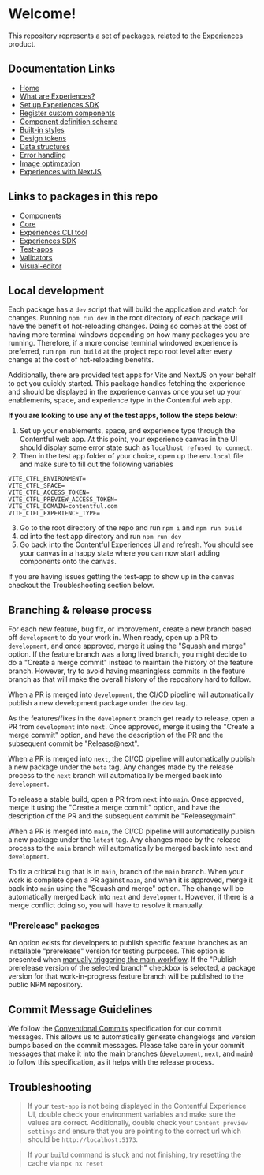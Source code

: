 # Welcome!

This repository represents a set of packages, related to the [Experiences](https://www.contentful.com/developers/docs/experiences/what-are-experiences/) product.

## Documentation Links
- [Home](https://www.contentful.com/developers/docs/experiences/)
- [What are Experiences?](https://www.contentful.com/developers/docs/experiences/what-are-experiences/)
- [Set up Experiences SDK](https://www.contentful.com/developers/docs/experiences/set-up-experiences-sdk/)
- [Register custom components](https://www.contentful.com/developers/docs/experiences/register-custom-components/)
- [Component definition schema](https://www.contentful.com/developers/docs/experiences/component-definition-schema/)
- [Built-in styles](https://www.contentful.com/developers/docs/experiences/built-in-styles/)
- [Design tokens](https://www.contentful.com/developers/docs/experiences/design-tokens/)
- [Data structures](https://www.contentful.com/developers/docs/experiences/data-structures/)
- [Error handling](https://www.contentful.com/developers/docs/experiences/error-handling/)
- [Image optimzation](https://www.contentful.com/developers/docs/experiences/image-optimization/)
- [Experiences with NextJS](https://www.contentful.com/developers/docs/experiences/using-with-nextjs/)

## Links to packages in this repo
- [Components](https://github.com/contentful/experience-builder/tree/main/packages/components)
- [Core](https://github.com/contentful/experience-builder/tree/main/packages/core)
- [Experiences CLI tool](https://github.com/contentful/experience-builder/tree/main/packages/create-experience-builder)
- [Experiences SDK](https://github.com/contentful/experience-builder/tree/main/packages/experience-builder-sdk)
- [Test-apps](https://github.com/contentful/experience-builder/tree/main/packages/test-apps)
- [Validators](https://github.com/contentful/experience-builder/tree/main/packages/validators)
- [Visual-editor](https://github.com/contentful/experience-builder/tree/main/packages/visual-editor)

## Local development
Each package has a `dev` script that will build the application and watch for changes. Running `npm run dev` in the root directory of each package will have the benefit of hot-reloading changes. Doing so comes at the cost of having more terminal windows depending on how many packages you are running. Therefore, if a more concise terminal windowed experience is preferred, run `npm run build` at the project repo root level after every change at the cost of hot-reloading benefits.

Additionally, there are provided test apps for Vite and NextJS on your behalf to get you quickly started. This package handles fetching the experience and should be displayed in the experience canvas once you set up your enablements, space, and experience type in the Contentful web app.

**If you are looking to use any of the test apps, follow the steps below:**

1. Set up your enablements, space, and experience type through the Contentful web app. At this point, your experience canvas in the UI should display some error state such as `localhost refused to connect`.
2. Then in the test app folder of your choice, open up the `env.local` file and make sure to fill out the following variables
```
VITE_CTFL_ENVIRONMENT=
VITE_CTFL_SPACE=
VITE_CTFL_ACCESS_TOKEN=
VITE_CTFL_PREVIEW_ACCESS_TOKEN=
VITE_CTFL_DOMAIN=contentful.com
VITE_CTFL_EXPERIENCE_TYPE=
```
3. Go to the root directory of the repo and run `npm i` and `npm run build`
4. cd into the test app directory and run `npm run dev`
5. Go back into the Contentful Experiences UI and refresh. You should see your canvas in a happy state where you can now start adding components onto the canvas.

If you are having issues getting the test-app to show up in the canvas checkout the Troubleshooting section below.

## Branching & release process

For each new feature, bug fix, or improvement, create a new branch based off `development` to do your work in. When ready, open up a PR to `development`, and once approved, merge it using the "Squash and merge" option. If the feature branch was a long lived branch, you might decide to do a "Create a merge commit" instead to maintain the history of the feature branch. However, try to avoid having meaningless commits in the feature branch as that will make the overall history of the repository hard to follow.

When a PR is merged into `development`, the CI/CD pipeline will automatically publish a new development package under the `dev` tag.

As the features/fixes in the `development` branch get ready to release, open a PR from `development` into `next`. Once approved, merge it using the "Create a merge commit" option, and have the description of the PR and the subsequent commit be "Release@next".

When a PR is merged into `next`, the CI/CD pipeline will automatically publish a new package under the `beta` tag. Any changes made by the release process to the `next` branch will automatically be merged back into `development`.

To release a stable build, open a PR from `next` into `main`. Once approved, merge it using the "Create a merge commit" option, and have the description of the PR and the subsequent commit be "Release@main".

When a PR is merged into `main`, the CI/CD pipeline will automatically publish a new package under the `latest` tag. Any changes made by the release process to the `main` branch will automatically be merged back into `next` and `development`.

To fix a critical bug that is in `main`, branch of the `main` branch. When your work is complete open a PR against `main`, and when it is approved, merge it back into `main` using the "Squash and merge" option. The change will be automatically merged back into `next` and `development`. However, if there is a merge conflict doing so, you will have to resolve it manually.

### "Prerelease" packages

An option exists for developers to publish specific feature branches as an installable "prerelease" version for testing purposes. This option is presented when [manually triggering the main workflow](https://github.com/contentful/experience-builder/actions/workflows/main.yml). If the "Publish prerelease version of the selected branch" checkbox is selected, a package version for that work-in-progress feature branch will be published to the public NPM repository.

## Commit Message Guidelines

We follow the [Conventional Commits](https://www.conventionalcommits.org/en/v1.0.0/) specification for our commit messages. This allows us to automatically generate changelogs and version bumps based on the commit messages. Please take care in your commit messages that make it into the main branches (`development`, `next`, and `main`) to follow this specification, as it helps with the release process.

## Troubleshooting

> If your `test-app` is not being displayed in the Contentful Experience UI, double check your environment variables and make sure the values are correct. Additionally, double check your `Content preview settings` and ensure that you are pointing to the correct url which should be `http://localhost:5173`.

> If your `build` command is stuck and not finishing, try resetting the cache via `npx nx reset`

